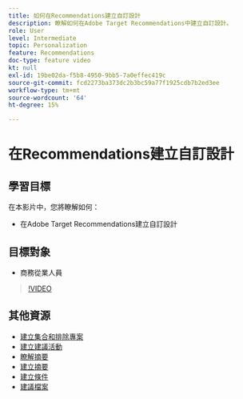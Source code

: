 ```yaml
---
title: 如何在Recommendations建立自訂設計
description: 瞭解如何在Adobe Target Recommendations中建立自訂設計。
role: User
level: Intermediate
topic: Personalization
feature: Recommendations
doc-type: feature video
kt: null
exl-id: 19be02da-f5b8-4950-9bb5-7a0effec419c
source-git-commit: fcd2273ba373dc2b3bc59a77f1925cdb7b2ed3ee
workflow-type: tm+mt
source-wordcount: '64'
ht-degree: 15%

---
```


# 在Recommendations建立自訂設計

## 學習目標

在本影片中，您將瞭解如何：

* 在Adobe Target Recommendations建立自訂設計

## 目標對象

* 商務從業人員

>[!VIDEO](https://video.tv.adobe.com/v/27687?quality=12)

## 其他資源

* [建立集合和排除專案](create-collections-and-exclusions.md)
* [建立建議活動](create-a-recommendations-activity.md)
* [瞭解摘要](understanding-feeds.md)
* [建立摘要](create-a-feed.md)
* [建立條件](create-criteria.md)
* [建議檔案](https://experienceleague.adobe.com/docs/target/using/recommendations/recommendations.html?lang=zh-Hant)
